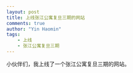 ```yaml
---
layout: post
title: 上线张江公寓复旦三期的网站
comments: true
author: "Yin Haomin"
tags:
    - 上线
    - 张江公寓复旦三期
---
```

小伙伴们，我上线了一个张江公寓复旦三期的网站。

